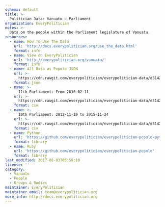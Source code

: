 ```yaml
---
schema: default
title: >-
  Politician Data: Vanuatu — Parliament
organization: EveryPolitician
notes: >-
  Data on the people within the Parliament legislature of Vanuatu.
resources:
  - name: How To Use The Data
    url: 'http://docs.everypolitician.org/use_the_data.html'
    format: info
  - name: View on EveryPolitician
    url: 'http://everypolitician.org/vanuatu/'
    format: info
  - name: All Data as Popolo JSON
    url: >-
      https://cdn.rawgit.com/everypolitician/everypolitician-data/d514229b1a6c05f1a52c260dd33826b465873a44/data/Vanuatu/Parliament/ep-popolo-v1.0.json
    format: json
  - name: >-
      11th Parliament: From 2016-02-11
    url: >-
      https://cdn.rawgit.com/everypolitician/everypolitician-data/d514229b1a6c05f1a52c260dd33826b465873a44/data/Vanuatu/Parliament/term-11.csv
    format: csv
  - name: >-
      10th Parliament: 2012-11-19 to 2015-11-24
    url: >-
      https://cdn.rawgit.com/everypolitician/everypolitician-data/d514229b1a6c05f1a52c260dd33826b465873a44/data/Vanuatu/Parliament/term-10.csv
    format: csv
  - name: Python
    url: 'https://github.com/everypolitician/everypolitician-popolo-python'
    format: library
  - name: Ruby
    url: 'https://github.com/everypolitician/everypolitician-popolo'
    format: library
last_modified: 2017-08-03T05:59:10
license: ''
category:
  - Vanuatu
  - People
  - Groups & Bodies
maintainer: EveryPolitician
maintainer_email: team@everypolitician.org
more_info: http://docs.everypolitician.org
---
```


